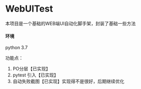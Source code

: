 # WebUITest
本项目是一个基础的WEB端UI自动化脚手架，封装了基础一些方法
#### 环境
python 3.7


功能点：
1. PO分层【已实现】
2. pytest 引入【已实现】
3. 自动失败截图【已实现】实现得不是很好，后期继续优化
